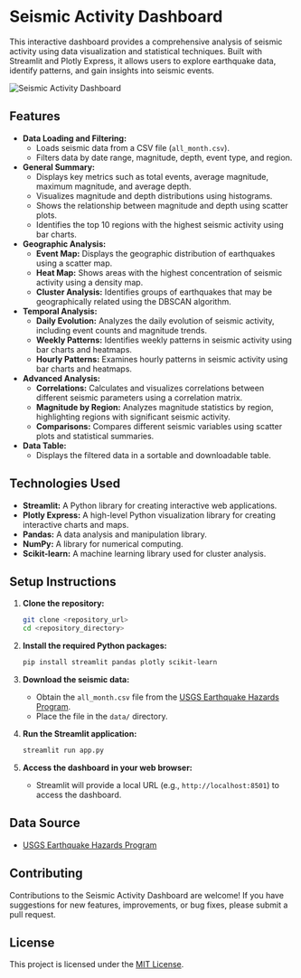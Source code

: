 # Seismic Activity Dashboard

This interactive dashboard provides a comprehensive analysis of seismic activity using data visualization and statistical techniques. Built with Streamlit and Plotly Express, it allows users to explore earthquake data, identify patterns, and gain insights into seismic events.

![Seismic Activity Dashboard](/Users/n.arcos89/Documents/GitHub/App_terremotos/Image/output_20250512_182829.jpg)

## Features

-   **Data Loading and Filtering:**
    -   Loads seismic data from a CSV file (`all_month.csv`).
    -   Filters data by date range, magnitude, depth, event type, and region.
-   **General Summary:**
    -   Displays key metrics such as total events, average magnitude, maximum magnitude, and average depth.
    -   Visualizes magnitude and depth distributions using histograms.
    -   Shows the relationship between magnitude and depth using scatter plots.
    -   Identifies the top 10 regions with the highest seismic activity using bar charts.
-   **Geographic Analysis:**
    -   **Event Map:** Displays the geographic distribution of earthquakes using a scatter map.
    -   **Heat Map:** Shows areas with the highest concentration of seismic activity using a density map.
    -   **Cluster Analysis:** Identifies groups of earthquakes that may be geographically related using the DBSCAN algorithm.
-   **Temporal Analysis:**
    -   **Daily Evolution:** Analyzes the daily evolution of seismic activity, including event counts and magnitude trends.
    -   **Weekly Patterns:** Identifies weekly patterns in seismic activity using bar charts and heatmaps.
    -   **Hourly Patterns:** Examines hourly patterns in seismic activity using bar charts and heatmaps.
-   **Advanced Analysis:**
    -   **Correlations:** Calculates and visualizes correlations between different seismic parameters using a correlation matrix.
    -   **Magnitude by Region:** Analyzes magnitude statistics by region, highlighting regions with significant seismic activity.
    -   **Comparisons:** Compares different seismic variables using scatter plots and statistical summaries.
-   **Data Table:**
    -   Displays the filtered data in a sortable and downloadable table.

## Technologies Used

-   **Streamlit:** A Python library for creating interactive web applications.
-   **Plotly Express:** A high-level Python visualization library for creating interactive charts and maps.
-   **Pandas:** A data analysis and manipulation library.
-   **NumPy:** A library for numerical computing.
-   **Scikit-learn:** A machine learning library used for cluster analysis.

## Setup Instructions

1.  **Clone the repository:**

    ```bash
    git clone <repository_url>
    cd <repository_directory>
    ```

2.  **Install the required Python packages:**

    ```bash
    pip install streamlit pandas plotly scikit-learn
    ```

3.  **Download the seismic data:**

    -   Obtain the `all_month.csv` file from the [USGS Earthquake Hazards Program](https://www.usgs.gov/programs/earthquake-hazards).
    -   Place the file in the `data/` directory.

4.  **Run the Streamlit application:**

    ```bash
    streamlit run app.py
    ```

5.  **Access the dashboard in your web browser:**

    -   Streamlit will provide a local URL (e.g., `http://localhost:8501`) to access the dashboard.

## Data Source

-   [USGS Earthquake Hazards Program](https://www.usgs.gov/programs/earthquake-hazards)

## Contributing

Contributions to the Seismic Activity Dashboard are welcome! If you have suggestions for new features, improvements, or bug fixes, please submit a pull request.

## License

This project is licensed under the [MIT License](LICENSE).
